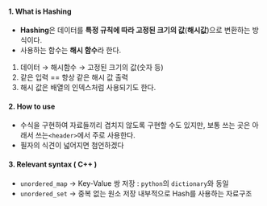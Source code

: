 #### 1. What is Hashing

- **Hashing**은 데이터를 **특정 규칙에 따라 고정된 크기의 값**(**해시값**)으로 변환하는 방식이다.
- 사용하는 함수는 **해시 함수**라 한다.

1. 데이터 &rarr; 해시함수 &rarr; 고정된 크기의 값(숫자 등)
2. 같은 입력 == 항상 같은 해시 값 출력
3. 해시 값은 배열의 인덱스처럼 사용되기도 한다.

#### 2. How to use
- 수식을 구현하여 자료들끼리 겹치지 않도록 구현할 수도 있지만,
  보통 쓰는 곳은 아래서 쓰는`<header>`에서 주로 사용한다.
- 필자의 식견이 넓어지면 첨언하겠다 
#### 3. Relevant syntax ( C++ )
- `unordered_map` &rarr; Key-Value 쌍 저장
   : `python`의 `dictionary`와 동일
- `unordered_set` &rarr; 중복 없는 원소 저장
내부적으로 Hash를 사용하는 자료구조
